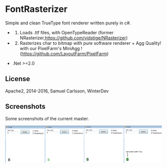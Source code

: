 FontRasterizer
===========

Simple and clean TrueType font renderer written purely in c#.

 * 1. Loads .ttf files, with OpenTypeReader (former NRasterizer,https://github.com/vidstige/NRasterizer)
 * 2. Rasterizes char to bitmap with pure software renderer + Agg Quality! with 
      our PixelFarm's MiniAgg ! (https://github.com/LayoutFarm/PixelFarm)
	  
 * .Net >=2.0 
 
License
-----------
Apache2, 2014-2016, Samuel Carlsson, WinterDev


Screenshots
-----------
Some screenshots of the current master.

![Screenshot](screenshots/2.png "Screenshot 2") 